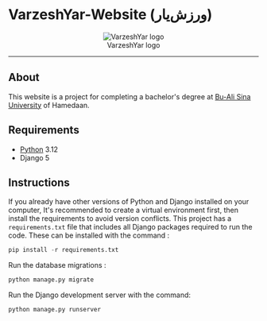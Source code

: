 # VarzeshYar-Website (ورزش‌یار)
<p align="center">
  <img src="https://github.com/mehrnaz-jiryaie/VarzeshYar-Website/assets/160396302/e7314c2f-2201-4084-a7a8-5a469697e79d" alt="VarzeshYar logo">
  <br>
  VarzeshYar logo
</p>

---
## About
This website is a project for completing a bachelor's degree at [Bu-Ali Sina University](https://basu.ac.ir/en/) of Hamedaan.
## Requirements
- [Python](https://www.python.org/downloads/) 3.12
- Django 5
## Instructions
If you already have other versions of Python and Django installed on your computer, It's recommended to create a virtual environment first, then install the requirements to avoid version conflicts.
This project has a ```requirements.txt``` file that includes all Django packages required to run the code. These can be installed with the command :
``` python 
pip install -r requirements.txt
```
Run the database migrations :
``` python
python manage.py migrate
```
Run the Django development server with the command:
```python
python manage.py runserver
```

